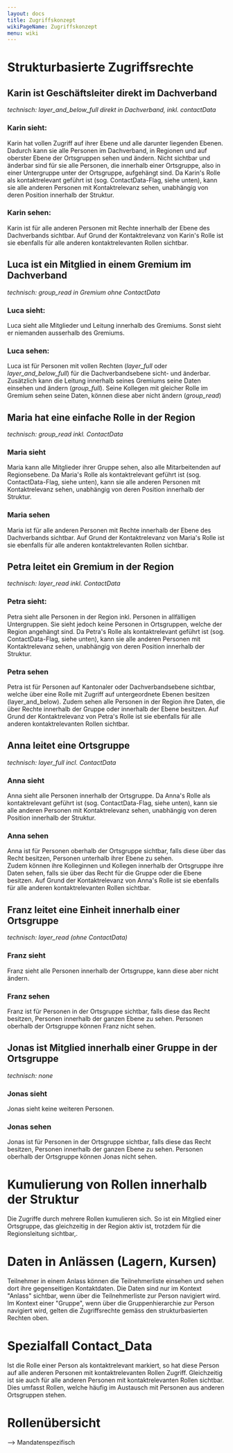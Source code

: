 ```yaml
---
layout: docs
title: Zugriffskonzept
wikiPageName: Zugriffskonzept
menu: wiki
---
```


# Strukturbasierte Zugriffsrechte

## Karin ist Geschäftsleiter direkt im Dachverband
_technisch: layer_and_below_full direkt in Dachverband, inkl. contactData_
### Karin sieht: 
Karin hat vollen Zugriff auf ihrer Ebene und alle darunter liegenden Ebenen. Dadurch kann sie alle Personen im Dachverband, in Regionen und auf oberster Ebene der Ortsgruppen sehen und ändern. 
Nicht sichtbar und änderbar sind für sie alle Personen, die innerhalb einer Ortsgruppe, also in einer Untergruppe unter der Ortsgruppe, aufgehängt sind. 
Da Karin's Rolle als kontaktrelevant geführt ist (sog. ContactData-Flag, siehe unten), kann sie alle anderen Personen mit Kontaktrelevanz sehen, unabhängig von deren Position innerhalb der Struktur. 
 
### Karin sehen:  
Karin ist für alle anderen Personen mit Rechte innerhalb der Ebene des Dachverbands sichtbar. 
Auf Grund der Kontaktrelevanz von Karin's Rolle ist sie ebenfalls für alle anderen kontaktrelevanten Rollen sichtbar. 

## Luca ist ein Mitglied in einem Gremium im Dachverband
_technisch: group_read in Gremium ohne ContactData_
### Luca sieht: 
Luca sieht alle Mitglieder und Leitung innerhalb des Gremiums. Sonst sieht er niemanden ausserhalb des Gremiums. 
### Luca sehen:
Luca ist für Personen mit vollen Rechten (_layer_full_ oder _layer_and_below_full_) für die Dachverbandsebene sicht- und änderbar. Zusätzlich kann die Leitung innerhalb seines Gremiums seine Daten einsehen und ändern (_group_full_). Seine Kollegen mit gleicher Rolle im Gremium sehen seine Daten, können diese aber nicht ändern (_group_read_)

## Maria hat eine einfache Rolle in der Region
_technisch: group_read inkl. ContactData_
### Maria sieht
Maria kann alle Mitglieder ihrer Gruppe sehen, also alle Mitarbeitenden auf Regionsebene. 
Da Maria's Rolle als kontaktrelevant geführt ist (sog. ContactData-Flag, siehe unten), kann sie alle anderen Personen mit Kontaktrelevanz sehen, unabhängig von deren Position innerhalb der Struktur. 
### Maria sehen
Maria ist für alle anderen Personen mit Rechte innerhalb der Ebene des Dachverbands sichtbar. 
Auf Grund der Kontaktrelevanz von Maria's Rolle ist sie ebenfalls für alle anderen kontaktrelevanten Rollen sichtbar. 

## Petra leitet ein Gremium in der Region
_technisch: layer_read inkl. ContactData_
### Petra sieht: 
Petra sieht alle Personen in der Region inkl. Personen in allfälligen Untergruppen. Sie sieht jedoch keine Personen in Ortsgruppen, welche der Region angehängt sind. 
Da Petra's Rolle als kontaktrelevant geführt ist (sog. ContactData-Flag, siehe unten), kann sie alle anderen Personen mit Kontaktrelevanz sehen, unabhängig von deren Position innerhalb der Struktur. 

### Petra sehen
Petra ist für Personen auf Kantonaler oder Dachverbandsebene sichtbar, welche über eine Rolle mit Zugriff auf untergeordnete Ebenen besitzen (layer_and_below). Zudem sehen alle Personen in der Region ihre Daten, die über Rechte innerhalb der Gruppe oder innerhalb der Ebene besitzen. 
Auf Grund der Kontaktrelevanz von Petra's Rolle ist sie ebenfalls für alle anderen kontaktrelevanten Rollen sichtbar. 

## Anna leitet eine Ortsgruppe
_technisch: layer_full incl. ContactData_
### Anna sieht
Anna sieht alle Personen innerhalb der Ortsgruppe. 
Da Anna's Rolle als kontaktrelevant geführt ist (sog. ContactData-Flag, siehe unten), kann sie alle anderen Personen mit Kontaktrelevanz sehen, unabhängig von deren Position innerhalb der Struktur. 
### Anna sehen
Anna ist für Personen oberhalb der Ortsgruppe sichtbar, falls diese über das Recht besitzen, Personen unterhalb ihrer Ebene zu sehen.  
Zudem können ihre Kolleginnen und Kollegen innerhalb der Ortsgruppe ihre Daten sehen, falls sie über das Recht für die Gruppe oder die Ebene besitzen. 
Auf Grund der Kontaktrelevanz von Anna's Rolle ist sie ebenfalls für alle anderen kontaktrelevanten Rollen sichtbar. 

## Franz leitet eine Einheit innerhalb einer Ortsgruppe
_technisch: layer_read (ohne ContactData)_
### Franz sieht
Franz sieht alle Personen innerhalb der Ortsgruppe, kann diese aber nicht ändern. 
### Franz sehen
Franz ist für Personen in der Ortsgruppe sichtbar, falls diese das Recht besitzen, Personen innerhalb der ganzen Ebene zu sehen. Personen oberhalb der Ortsgruppe können Franz nicht sehen. 

## Jonas ist Mitglied innerhalb einer Gruppe in der Ortsgruppe
_technisch: none_
### Jonas sieht
Jonas sieht keine weiteren Personen. 
### Jonas sehen
Jonas ist für Personen in der Ortsgruppe sichtbar, falls diese das Recht besitzen, Personen innerhalb der ganzen Ebene zu sehen. Personen oberhalb der Ortsgruppe können Jonas nicht sehen. 

# Kumulierung von Rollen innerhalb der Struktur
Die Zugriffe durch mehrere Rollen kumulieren sich. So ist ein Mitglied einer Ortsgruppe, das gleichzeitig in der Region aktiv ist, trotzdem für die Regionsleitung sichtbar,. 

# Daten in Anlässen (Lagern, Kursen)
Teilnehmer in einem Anlass können die Teilnehmerliste einsehen und sehen dort ihre gegenseitigen Kontaktdaten. Die Daten sind nur im Kontext "Anlass" sichtbar, wenn über die Teilnehmerliste zur Person navigiert wird. 
Im Kontext einer "Gruppe", wenn über die Gruppenhierarchie zur Person navigiert wird, gelten die Zugriffsrechte gemäss den strukturbasierten Rechten oben. 

# Spezialfall Contact_Data
Ist die Rolle einer Person als kontaktrelevant markiert, so hat diese Person auf alle anderen Personen mit kontaktrelevanten Rollen Zugriff. Gleichzeitig ist sie auch für alle anderen Personen mit kontaktrelevanten Rollen sichtbar. 
Dies umfasst Rollen, welche häufig im Austausch mit Personen aus anderen Ortsgruppen stehen. 

# Rollenübersicht
--> Mandatenspezifisch
